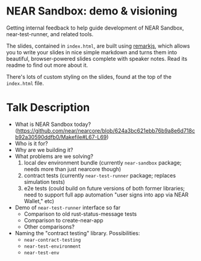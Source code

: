 NEAR Sandbox: demo & visioning
==============================

Getting internal feedback to help guide development of NEAR Sandbox, near-test-runner, and related tools.

The slides, contained in `index.html`, are built using [remarkjs](https://github.com/gnab/remark), which allows you to write your slides in nice simple markdown and turns them into beautiful, browser-powered slides complete with speaker notes. Read its readme to find out more about it.

There's lots of custom styling on the slides, found at the top of the `index.html` file.


Talk Description
================

* What is NEAR Sandbox today? (https://github.com/near/nearcore/blob/624a3bc621ebb76b9a8e6d718cb92a30590ddfb0/Makefile#L67-L69)
* Who is it for?
* Why are we building it?
* What problems are we solving?
  1. local dev environment bundle (currently `near-sandbox` package; needs more than just nearcore though)
  2. contract tests (currently `near-test-runner` package; replaces simulation tests)
  3. e2e tests (could build on future versions of both former libraries; need to support full app automation "user signs into app via NEAR Wallet," etc)
* Demo of `near-test-runner` interface so far
  * Comparison to old rust-status-message tests
  * Comparison to create-near-app
  * Other comparisons?
* Naming the "contract testing" library. Possibilities:
  * `near-contract-testing`
  * `near-test-environment`
  * `near-test-env`
